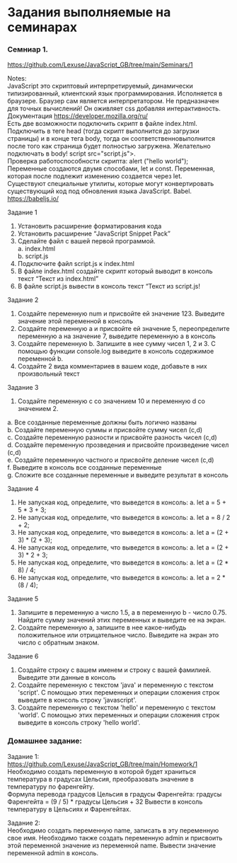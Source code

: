 # Задания выполняемые на семинарах

### Семниар 1.   
<https://github.com/Lexuse/JavaScript_GB/tree/main/Seminars/1>

Notes:  
JavaScript это скриптовый интерпретируемый, динамически типизированный, клиентский язык программирования. Исполняется в браузере. Браузер сам является интерпретатором. Не предназначен для точных вычислений! Он оживляет css добавляя интерактивность.
Документация <https://developer.mozilla.org/ru/>      
Есть две возможности подключить скрипт в файле index.html. Подключить  в теге head (тогда скрипт выполнится до загрузки страницы) и в конце тега body, тогда он соответственновыполнится после того как страница будет полностью загружена. Желательно подключать в body! script src="script.js">.   
Проверка работоспособности скрипта: alert ("hello world");   
Переменные создаются двумя способами, let и const. Переменная, которая после подлежит изменению создается через let.   
Существуют специальные утилиты, которые могут конвертировать существующий код под обновления языка JavaScript. Babel. <https://babeljs.io/>    


Задание 1

1. Установить расширение форматирования кода   
2. Установить расширение “JavaScript Snippet Pack”   
3. Сделайте файл с вашей первой программой.   
a. index.html   
b. script.js   
4. Подключите файл script.js к index.html   
5. В файле index.html создайте скрипт который выводит в
консоль текст “Текст из index.html”   
6. В файле script.js вывести в консоль текст “Текст из
script.js!   

Задание 2
1. Создайте переменную num и присвойте ей значение 123. Выведите
значение этой переменной в консоль   
2. Создайте переменную а и присвойте ей значение 5, переопределите
переменную а на значение 7, выведите переменную а в консоль   
3. Создайте переменную b. Запишите в нее сумму чисел 1, 2 и 3. С
помощью функции console.log выведите в консоль содержимое
переменной b.   
4. Создайте 2 вида комментариев в вашем коде, добавьте в них
произвольный текст   

Задание 3   
1. Создайте переменную c со значением 10 и переменную d со
значением 2.

a. Все созданные переменные должны быть логично названы   
b. Создайте переменную суммы и присвойте сумму чисел (c,d)   
c. Создайте переменную разности и присвойте разность чисел
(c,d)   
d. Создайте переменную прозведения и присвойте произведение
чисел (c,d)   
e. Создайте переменную частного и присвойте деление чисел
(c,d)   
f. Выведите в консоль все созданные переменные   
g. Сложите все созданные переменные и выведите результат в
консоль   

Задание 4
1. Не запуская код, определите, что выведется в консоль:
a. let a = 5 + 5 * 3 + 3;   
2. Не запуская код, определите, что выведется в консоль:
a. let a = 8 / 2 + 2;   
3. Не запуская код, определите, что выведется в консоль:
a. let a = (2 + 3) * (2 + 3);   
4. Не запуская код, определите, что выведется в консоль:
a. let a = (2 + 3) * 2 + 3;   
5. Не запуская код, определите, что выведется в консоль:
a. let a = (2 * 8) / 4;   
6. Не запуская код, определите, что выведется в консоль:
a. let a = 2 * (8 / 4);   

Задание 5
1. Запишите в переменную a число 1.5, а в переменную b - число 0.75.
Найдите сумму значений этих переменных и выведите ее на экран.   
2. Создайте переменную a, запишите в нее какое-нибудь
положительное или отрицательное число. Выведите на экран это
число с обратным знаком.    

Задание 6
1. Создайте строку с вашем именем и строку с вашей фамилией.
Выведите эти данные в консоль   
2. Создайте переменную с текстом 'java' и переменную с текстом
'script'. С помощью этих переменных и операции сложения строк
выведите в консоль строку 'javascript'.   
3. Создайте переменную с текстом 'hello' и переменную с текстом
'world'. С помощью этих переменных и операции сложения строк
выведите в консоль строку 'hello world'.   

### Домашнее задание:
Задание 1:   <https://github.com/Lexuse/JavaScript_GB/tree/main/Homework/1>
Необходимо создать переменную в которой будет храниться температура в градусах Цельсия, преобразовать значение в температуру по фаренгейту.   
Формула перевода градусов Цельсия в градусы Фаренгейта: градусы Фаренгейта = (9 / 5) * градусы Цельсия + 32
Вывести в консоль температуру в Цельсиях и Фаренгейтах.
   
Задание 2:   
Необходимо создать переменную name, записать в эту переменную свое имя. Необходимо также создать переменную admin и присвоить этой переменной значение из переменной name. Вывести значение переменной admin в консоль.